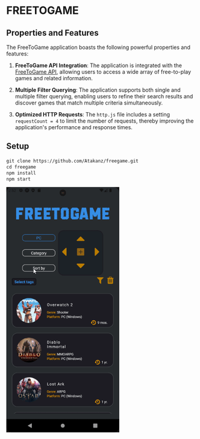 # FREETOGAME

## Properties and Features

The FreeToGame application boasts the following powerful properties and features:

1. **FreeToGame API Integration**: The application is integrated with the [FreeToGame API](https://www.freetogame.com/api-doc), allowing users to access a wide array of free-to-play games and related information.

2. **Multiple Filter Querying**: The application supports both single and multiple filter querying, enabling users to refine their search results and discover games that match multiple criteria simultaneously.

3. **Optimized HTTP Requests**: The `http.js` file includes a setting `requestCount = 4` to limit the number of requests, thereby improving the application's performance and response times.

## Setup

```
git clone https://github.com/Atakanz/freegame.git
cd freegame
npm install
npm start
```

<img src="./freegame/assets/GIF.gif" width=300/>
